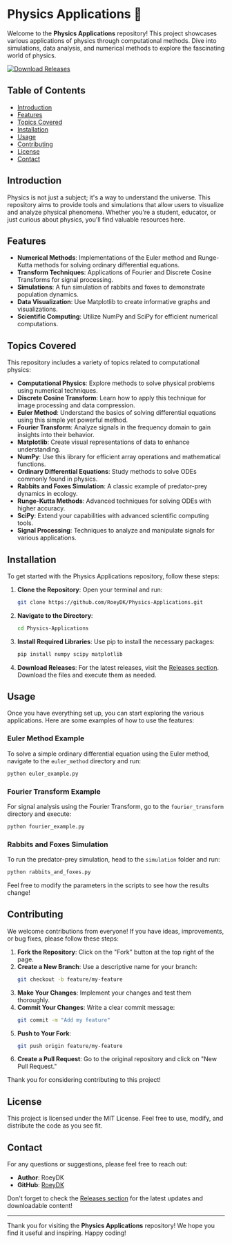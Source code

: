 # Physics Applications 🚀

Welcome to the **Physics Applications** repository! This project showcases various applications of physics through computational methods. Dive into simulations, data analysis, and numerical methods to explore the fascinating world of physics.

[![Download Releases](https://img.shields.io/badge/Download%20Releases-blue.svg)](https://github.com/RoeyDK/Physics-Applications/releases)

## Table of Contents

- [Introduction](#introduction)
- [Features](#features)
- [Topics Covered](#topics-covered)
- [Installation](#installation)
- [Usage](#usage)
- [Contributing](#contributing)
- [License](#license)
- [Contact](#contact)

## Introduction

Physics is not just a subject; it's a way to understand the universe. This repository aims to provide tools and simulations that allow users to visualize and analyze physical phenomena. Whether you're a student, educator, or just curious about physics, you'll find valuable resources here.

## Features

- **Numerical Methods**: Implementations of the Euler method and Runge-Kutta methods for solving ordinary differential equations.
- **Transform Techniques**: Applications of Fourier and Discrete Cosine Transforms for signal processing.
- **Simulations**: A fun simulation of rabbits and foxes to demonstrate population dynamics.
- **Data Visualization**: Use Matplotlib to create informative graphs and visualizations.
- **Scientific Computing**: Utilize NumPy and SciPy for efficient numerical computations.

## Topics Covered

This repository includes a variety of topics related to computational physics:

- **Computational Physics**: Explore methods to solve physical problems using numerical techniques.
- **Discrete Cosine Transform**: Learn how to apply this technique for image processing and data compression.
- **Euler Method**: Understand the basics of solving differential equations using this simple yet powerful method.
- **Fourier Transform**: Analyze signals in the frequency domain to gain insights into their behavior.
- **Matplotlib**: Create visual representations of data to enhance understanding.
- **NumPy**: Use this library for efficient array operations and mathematical functions.
- **Ordinary Differential Equations**: Study methods to solve ODEs commonly found in physics.
- **Rabbits and Foxes Simulation**: A classic example of predator-prey dynamics in ecology.
- **Runge-Kutta Methods**: Advanced techniques for solving ODEs with higher accuracy.
- **SciPy**: Extend your capabilities with advanced scientific computing tools.
- **Signal Processing**: Techniques to analyze and manipulate signals for various applications.

## Installation

To get started with the Physics Applications repository, follow these steps:

1. **Clone the Repository**: Open your terminal and run:
   ```bash
   git clone https://github.com/RoeyDK/Physics-Applications.git
   ```

2. **Navigate to the Directory**:
   ```bash
   cd Physics-Applications
   ```

3. **Install Required Libraries**: Use pip to install the necessary packages:
   ```bash
   pip install numpy scipy matplotlib
   ```

4. **Download Releases**: For the latest releases, visit the [Releases section](https://github.com/RoeyDK/Physics-Applications/releases). Download the files and execute them as needed.

## Usage

Once you have everything set up, you can start exploring the various applications. Here are some examples of how to use the features:

### Euler Method Example

To solve a simple ordinary differential equation using the Euler method, navigate to the `euler_method` directory and run:

```bash
python euler_example.py
```

### Fourier Transform Example

For signal analysis using the Fourier Transform, go to the `fourier_transform` directory and execute:

```bash
python fourier_example.py
```

### Rabbits and Foxes Simulation

To run the predator-prey simulation, head to the `simulation` folder and run:

```bash
python rabbits_and_foxes.py
```

Feel free to modify the parameters in the scripts to see how the results change!

## Contributing

We welcome contributions from everyone! If you have ideas, improvements, or bug fixes, please follow these steps:

1. **Fork the Repository**: Click on the "Fork" button at the top right of the page.
2. **Create a New Branch**: Use a descriptive name for your branch:
   ```bash
   git checkout -b feature/my-feature
   ```
3. **Make Your Changes**: Implement your changes and test them thoroughly.
4. **Commit Your Changes**: Write a clear commit message:
   ```bash
   git commit -m "Add my feature"
   ```
5. **Push to Your Fork**:
   ```bash
   git push origin feature/my-feature
   ```
6. **Create a Pull Request**: Go to the original repository and click on "New Pull Request."

Thank you for considering contributing to this project!

## License

This project is licensed under the MIT License. Feel free to use, modify, and distribute the code as you see fit.

## Contact

For any questions or suggestions, please feel free to reach out:

- **Author**: RoeyDK
- **GitHub**: [RoeyDK](https://github.com/RoeyDK)

Don't forget to check the [Releases section](https://github.com/RoeyDK/Physics-Applications/releases) for the latest updates and downloadable content!

---

Thank you for visiting the **Physics Applications** repository! We hope you find it useful and inspiring. Happy coding!